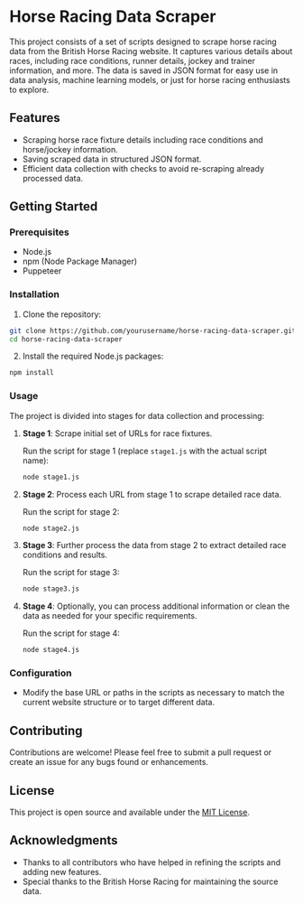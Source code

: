 # Horse Racing Data Scraper

This project consists of a set of scripts designed to scrape horse racing data from the British Horse Racing website. It captures various details about races, including race conditions, runner details, jockey and trainer information, and more. The data is saved in JSON format for easy use in data analysis, machine learning models, or just for horse racing enthusiasts to explore.

## Features

- Scraping horse race fixture details including race conditions and horse/jockey information.
- Saving scraped data in structured JSON format.
- Efficient data collection with checks to avoid re-scraping already processed data.

## Getting Started

### Prerequisites

- Node.js
- npm (Node Package Manager)
- Puppeteer

### Installation

1. Clone the repository:

```bash
git clone https://github.com/yourusername/horse-racing-data-scraper.git
cd horse-racing-data-scraper
```

2. Install the required Node.js packages:

```bash
npm install
```

### Usage

The project is divided into stages for data collection and processing:

1. **Stage 1**: Scrape initial set of URLs for race fixtures.
   
   Run the script for stage 1 (replace `stage1.js` with the actual script name):

   ```bash
   node stage1.js
   ```

2. **Stage 2**: Process each URL from stage 1 to scrape detailed race data.
   
   Run the script for stage 2:

   ```bash
   node stage2.js
   ```

3. **Stage 3**: Further process the data from stage 2 to extract detailed race conditions and results.
   
   Run the script for stage 3:

   ```bash
   node stage3.js
   ```

4. **Stage 4**: Optionally, you can process additional information or clean the data as needed for your specific requirements.
   
   Run the script for stage 4:

   ```bash
   node stage4.js
   ```

### Configuration

- Modify the base URL or paths in the scripts as necessary to match the current website structure or to target different data.

## Contributing

Contributions are welcome! Please feel free to submit a pull request or create an issue for any bugs found or enhancements.

## License

This project is open source and available under the [MIT License](LICENSE).

## Acknowledgments

- Thanks to all contributors who have helped in refining the scripts and adding new features.
- Special thanks to the British Horse Racing for maintaining the source data.